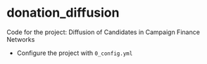 # donation_diffusion

Code for the project: Diffusion of Candidates in Campaign Finance Networks


* Configure the project with `0_config.yml`

